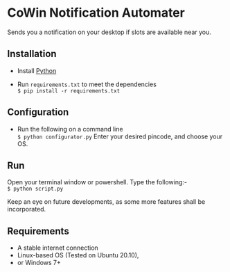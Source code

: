 # CoWin Notification Automater

Sends you a notification on your desktop if slots are available near you.

## Installation
-   Install [Python](https://www.python.org/downloads/)

-   Run `requirements.txt` to meet the dependencies \
    ```$ pip install -r requirements.txt```


## Configuration
-   Run the following on a command line \
    ```$ python configurator.py```
    Enter your desired pincode, and choose your OS.


## Run
Open your terminal window or powershell. Type the following:- \
```$ python script.py```

Keep an eye on future developments, as some more features shall be incorporated.

## Requirements
-   A stable internet connection
-   Linux-based OS (Tested on Ubuntu 20.10), 
-   or Windows 7+
